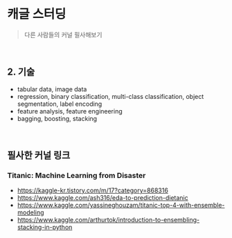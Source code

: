 # 캐글 스터딩
>다른 사람들의 커널 필사해보기

</br>

## 2. 기술
- tabular data, image data
- regression, binary classification, multi-class classification, object segmentation, label encoding
- feature analysis, feature engineering
- bagging, boosting, stacking


</br>

## 필사한 커널 링크
### Titanic: Machine Learning from Disaster
- https://kaggle-kr.tistory.com/m/17?category=868316
- https://www.kaggle.com/ash316/eda-to-prediction-dietanic
- https://www.kaggle.com/yassineghouzam/titanic-top-4-with-ensemble-modeling
- https://www.kaggle.com/arthurtok/introduction-to-ensembling-stacking-in-python
